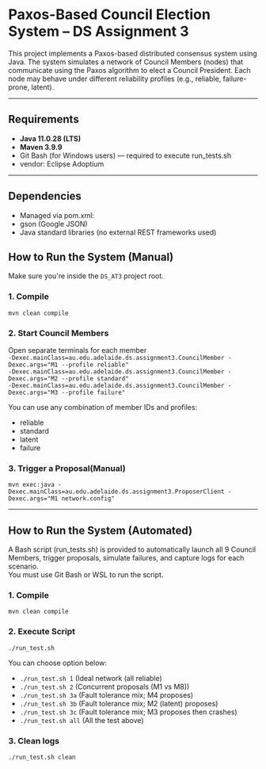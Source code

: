 # Paxos-Based Council Election System – DS Assignment 3

This project implements a Paxos-based distributed consensus system using Java. The system simulates a network of Council Members (nodes) that communicate using the Paxos algorithm to elect a Council President. Each node may behave under different reliability profiles (e.g., reliable, failure-prone, latent).

---

## Requirements

- **Java 11.0.28 (LTS)**
- **Maven 3.9.9**
- Git Bash (for Windows users) — required to execute run_tests.sh
- vendor: Eclipse Adoptium

---

## Dependencies

- Managed via pom.xml:
- gson (Google JSON)
- Java standard libraries (no external REST frameworks used)

## How to Run the System (Manual)

Make sure you're inside the `DS_AT3` project root.

### 1. **Compile**

`mvn clean compile`

### 2. **Start Council Members**

Open separate terminals for each member  
`-Dexec.mainClass=au.edu.adelaide.ds.assignment3.CouncilMember -Dexec.args="M1 --profile reliable"`  
`-Dexec.mainClass=au.edu.adelaide.ds.assignment3.CouncilMember -Dexec.args="M2 --profile standard"`  
`-Dexec.mainClass=au.edu.adelaide.ds.assignment3.CouncilMember -Dexec.args="M3 --profile failure"`  

You can use any combination of member IDs and profiles:
- reliable
- standard
- latent
- failure

### 3. **Trigger a Proposal(Manual)**

`mvn exec:java -Dexec.mainClass=au.edu.adelaide.ds.assignment3.ProposerClient -Dexec.args="M1 network.config"`

---

## How to Run the System (Automated)
A Bash script (run_tests.sh) is provided to automatically launch all 9 Council Members, trigger proposals, simulate failures, and capture logs for each scenario.  
You must use Git Bash or WSL to run the script.

### 1. **Compile**

`mvn clean compile`

### 2. **Execute Script**

`./run_test.sh`

You can choose option below:
- `./run_test.sh 1`
  (Ideal network (all reliable)
- `./run_test.sh 2`
  (Concurrent proposals (M1 vs M8))
- `./run_test.sh 3a`
  (Fault tolerance mix; M4 proposes)
- `./run_test.sh 3b`
  (Fault tolerance mix; M2 (latent) proposes)
- `./run_test.sh 3c`
  (Fault tolerance mix; M3 proposes then crashes)
- `./run_test.sh all`
  (All the test above)

### 3. **Clean logs**

`./run_test.sh clean`